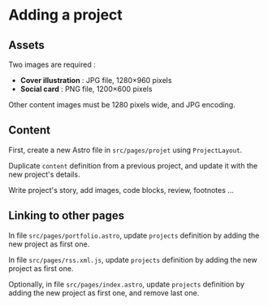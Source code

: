 # Adding a project

## Assets

Two images are required :

* **Cover illustration** : JPG file, 1280×960 pixels
* **Social card** : PNG file, 1200×600 pixels

Other content images must be 1280 pixels wide, and JPG encoding.

## Content

First, create a new Astro file in `src/pages/projet` using `ProjectLayout`.

Duplicate `content` definition from a previous project, and update it with the new project's details.

Write project's story, add images, code blocks, review, footnotes ...

## Linking to other pages

In file `src/pages/portfolio.astro`, update `projects` definition by adding the new project as first one.

In file `src/pages/rss.xml.js`, update `projects` definition by adding the new project as first one.

Optionally, in file `src/pages/index.astro`, update `projects` definition by adding the new project as first one, and remove last one.
